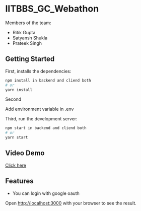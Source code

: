 # IITBBS_GC_Webathon

Members of the team:

- Ritik Gupta
- Satyansh Shukla
- Prateek Singh

## Getting Started

First, installs the dependencies:

```bash
npm install in backend and cliend both
# or
yarn install
```

Second

Add environment variable in .env

Third, run the development server:

```bash
npm start in backend and cliend both
# or
yarn start
```
## Video Demo
[Click here](https://drive.google.com/drive/u/1/folders/1IuRLlRYaGSR4luFGUft8SurHIEgUwn2X)
## Features

- You can login with google oauth

Open [http://localhost:3000](http://localhost:3000) with your browser to see the result.
